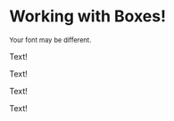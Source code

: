<!DOCTYPE html>
<html lang="en">
  <head>
    <meta charset="UTF-8" />
    <link href="css/style.css" rel="stylesheet" />
    <title>Box Model</title>
  </head>

  <body>
    <h1>Working with Boxes!</h1>
    <p><small>Your font may be different.</small></p>
  
   <div id="box01">
      <p>Text!</p>
    </div>
    
   <div id="box02">
      <p>Text!</p>
    </div>

   <div id="box03">
      <p>Text!</p>
    </div>

   <div id="box04">
      <p>Text!</p>
    </div>

  </body>
</html>
